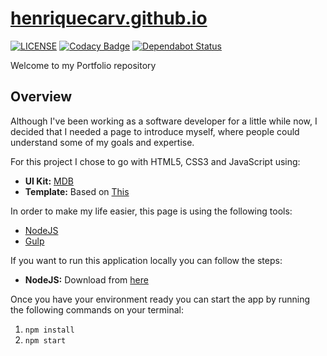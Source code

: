 # [henriquecarv.github.io](https://henriquecarv.github.io "Henrique's Portfolio")
[![LICENSE](https://img.shields.io/github/license/henriquecarv/henriquecarv.github.io.svg)](./LICENSE)
 [![Codacy Badge](https://api.codacy.com/project/badge/Grade/f4fc1b0beed6463486f642f6cad114e0)](https://www.codacy.com/app/henriquecarv/henriquecarv.github.io?utm_source=github.com&amp;utm_medium=referral&amp;utm_content=henriquecarv/henriquecarv.github.io&amp;utm_campaign=Badge_Grade)
[![Dependabot Status](https://api.dependabot.com/badges/status?host=github&repo=henriquecarv/loopback-connector-realtime-database)](https://dependabot.com)  

Welcome to my Portfolio repository

## Overview
Although I've been working as a software developer for a little while now, I decided that I needed a page to introduce myself, where people could understand some of my goals and expertise.

For this project I chose to go with HTML5, CSS3 and JavaScript using:

* **UI Kit:** [MDB](http://mdbootstrap.com/ "Material Design for Bootstrap")
* **Template:** Based on [This](http://mdbootstrap.com/freebies/full-background-image-template/)

In order to make my life easier, this page is using the following tools:

* [NodeJS](https://nodejs.org/en/ "NodeJS")
* [Gulp](http://gulpjs.com/ "Gulp")

If you want to run this application locally you can follow the steps:

* **NodeJS:** Download from [here](https://nodejs.org/en/download/ "NodeJS")

Once you have your environment ready you can start the app by running the following commands on your terminal: 

1. `npm install`
3. `npm start`
